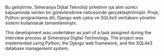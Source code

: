Bu geliştirme, Simeranya Dijital Teknoloji şirketinin işe alım süreci kapsamında verilen bir görevlendirme neticesinde gerçekleştirilmiştir. 
Proje, Python programlama dili, Django web çatısı ve SQLite3 veritabanı yönetim sistemi kullanılarak tamamlanmıştır.


This development was undertaken as part of a task assigned during the interview process at Simeranya Digital Technology. 
The project was implemented using Python, the Django web framework, and the SQLite3 database management system.
